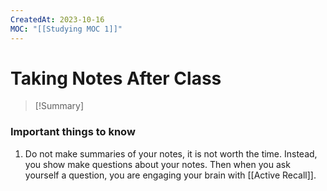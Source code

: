 ```yaml
---
CreatedAt: 2023-10-16
MOC: "[[Studying MOC 1]]"
---
```


# Taking Notes After Class

>[!Summary]
>

### Important things to know
1. Do not make summaries of your notes, it is not worth the time. Instead, you show make questions about your notes. Then when you ask yourself a question, you are engaging your brain with [[Active Recall]].
